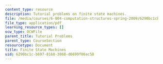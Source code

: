 ```yaml
---
content_type: resource
description: Tutorial problems on finite state machines.
file: /media/courses/6-004-computation-structures-spring-2009/6290bc1cb69781683068d6699f06ac58_MIT6004s09tutor07.pdf
file_type: application/pdf
learning_resource_types: []
ocw_type: OCWFile
parent_title: Tutorial Problems
parent_type: CourseSection
resourcetype: Document
title: Finite State Machines
uid: 6290bc1c-b697-8168-3068-d6699f06ac58
---
```

